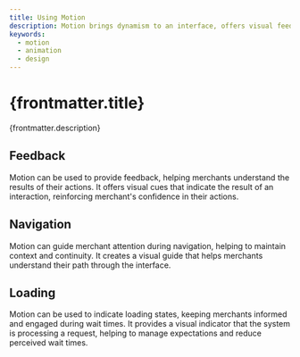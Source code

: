 ```yaml
---
title: Using Motion
description: Motion brings dynamism to an interface, offers visual feedback and aids merchants understanding the outcomes of their actions.
keywords:
  - motion
  - animation
  - design
---
```


# {frontmatter.title}

<Lede>{frontmatter.description}</Lede>

<Subnav />

## Feedback

Motion can be used to provide feedback, helping merchants understand the results of their actions. It offers visual cues that indicate the result of an interaction, reinforcing merchant's confidence in their actions.

## Navigation

Motion can guide merchant attention during navigation, helping to maintain context and continuity. It creates a visual guide that helps merchants understand their path through the interface.

## Loading

Motion can be used to indicate loading states, keeping merchants informed and engaged during wait times. It provides a visual indicator that the system is processing a request, helping to manage expectations and reduce perceived wait times.
